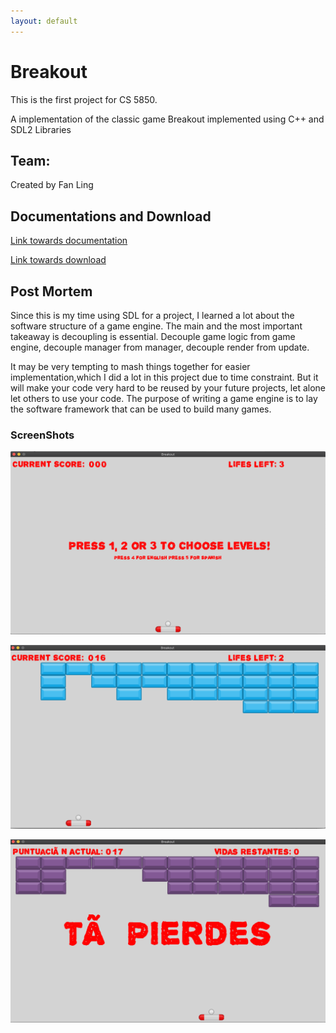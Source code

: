 ```yaml
---
layout: default
---
```


# Breakout

This is the first project for CS 5850.

A implementation of the classic game Breakout implemented using C++ and SDL2 Libraries

## Team:
Created by Fan Ling

## Documentations and Download
[Link towards documentation](https://flynn2016.github.io/breakout_doc)

[Link towards download](https://troyprag816gmailcom.itch.io/sdl-breakout)

## Post Mortem 
Since this is my time using SDL for a project, I learned a lot about the software structure of a game engine. The main and the most important takeaway is decoupling is essential. Decouple game logic from game engine, decouple manager from manager, decouple render from update. 

It may be very tempting to mash things together for easier implementation,which I did a lot in this project due to time constraint. But it will make your code very hard to be reused by your future projects, let alone let others to use your code. The purpose of writing a game engine is to lay the software framework that can be used to build many games.

### ScreenShots

![ScreenShot_1](./1.png)

![ScreenShot_2](./2.png)

![ScreenShot_3](./3.png)


